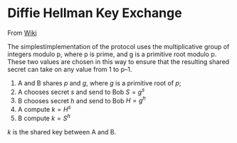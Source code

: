 # Diffie Hellman Key Exchange 

From [Wiki](https://en.wikipedia.org/wiki/Diffie%E2%80%93Hellman_key_exchange)

The simplestimplementation of the protocol uses the multiplicative group of integers modulo p, where p is prime, and g is a primitive root modulo p. These two values are chosen in this way to ensure that the resulting shared secret can take on any value from 1 to p–1.

1. A and B shares $p$ and $g$, where $g$ is a primitive root of $p$;
2. A chooses secret $s$ and send to Bob $S = g^s % p$
3. B chooses secret $h$ and send to Bob $H = g^h % p$
4. A compute $k = H^s$
5. B compute $k = S^h$

$k$ is the shared key between A and B.